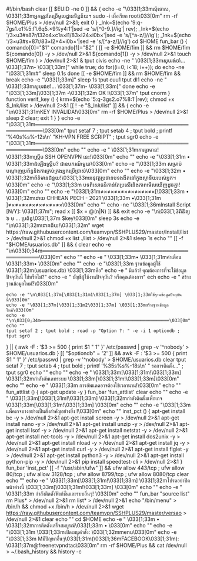 #!/bin/bash
clear
[[ $EUID -ne 0 ]] && {
echo -e "\033[1;33mសុំទោស, \033[1;33mអ្នកត្រូវតែប្រើមូលដ្ឋានទិន្នន័យ។ sudo -i เผื่อเรียก root\033[0m"
rm -rf $HOME/Plus > /dev/null 2>&1; exit 0
}
_lnk=$(echo '9:q-7gs1.o1%5:f1.6q5.×9%y4:1'|sed -e 's/[^0-9.]//ig'| rev); _Ink=$(echo '/3×u3#s87r/l32o4×c1a×l1/83×l24×i0b×'|sed -e 's/[^a-z/]//ig'); _1nk=$(echo '/3×u3#s×87r/83×l2×4×i0b×'|sed -e 's/[^a-z/]//ig')
cd $HOME
fun_bar () {
comando[0]="$1"
comando[1]="$2"
 (
[[ -e $HOME/fim ]] && rm $HOME/fim
${comando[0]} -y > /dev/null 2>&1
${comando[1]} -y > /dev/null 2>&1
touch $HOME/fim
 ) > /dev/null 2>&1 &
 tput civis
echo -ne "  \033[1;33mសូមរង់ចាំ... \033[1;37m- \033[1;33m["
while true; do
   for((i=0; i<18; i++)); do
   echo -ne "\033[1;31m#"
   sleep 0.1s
   done
   [[ -e $HOME/fim ]] && rm $HOME/fim && break
   echo -e "\033[1;33m]"
   sleep 1s
   tput cuu1
   tput dl1
   echo -ne "  \033[1;33mសូមរង់ចាំ... \033[1;37m- \033[1;33m["
done
echo -e "\033[1;33m]\033[1;37m -\033[1;32m OK !\033[1;37m"
tput cnorm
}
function verif_key () {
krm=$(echo '5:q-3gs2.o7%8:1'|rev); chmod +x $_Ink/list > /dev/null 2>&1
[[ ! -e "$_Ink/list" ]] && {
  echo -e "\n\033[1;31mKEY INVÁLIDA!\033[0m"
  rm -rf $HOME/Plus > /dev/null 2>&1
  sleep 2
  clear; exit 1
}
}
echo -e "\033[1;31m════════════════════════════════════════════════════\033[0m"
tput setaf 7 ; tput setab 4 ; tput bold ; printf '%40s%s%-12s\n' "KH-VPN FREE SCRIPT" ; tput sgr0
echo -e "\033[1;31m════════════════════════════════════════════════════\033[0m"
echo ""
echo -e "             \033[1;31mការព្រមាន! \033[1;33mស្គ្រីប SSH OPENVPN នេះ!\033[0m"
echo ""
echo -e "\033[1;31m • \033[1;33mដំឡើងស្គ្រីប? ជាឧបករណ៍មួយ\033[0m" 
echo -e "\033[1;33m    សម្រាប់បណ្តាញប្រព័ន្ធនិងការគ្រប់គ្រងអ្នកប្រើប្រាស់\033[0m"
echo ""
echo -e "\033[1;32m • \033[1;32mព័ត៌មានជំនួយ!\033[1;33mអនុវត្តប្រធានបទងងឹតនៅក្នុងស្ថានីយរបស់អ្នក។\033[0m"
echo -e "\033[1;33m    បទពិសោធន៍កាន់តែប្រសើរនិងភាពមើលឃើញដូចគ្នា! \033[0m"
echo ""
echo -e "\033[1;31m≠×≠×≠×≠×≠×≠×≠×≠×[\033[1;33m • \033[1;32mដោយ CHHEAN PECH - 2021 \033[1;33m •\033[1;31m ]≠×≠×≠×≠×≠×≠×≠×≠×\033[0m"
echo ""
echo -ne "\033[1;36mInstall Script [N/Y]: \033[1;37m"; read x
[[ $x = @(n|N) ]] && exit
echo -e "\n\033[1;3ពិនិត្យ ៦ ម ... ប្រព័ន្ធ\033[1;37m $key\033[0m"
sleep 3s
echo -e "\n\033[1;32mជោគជ័យ!\033[1;32m"
wget https://raw.githubusercontent.com/teamvpn/SSHPLUS29/master/Install/list > /dev/null 2>&1
chmod +x list ./list > /dev/null 2>&1
sleep 1s
echo ""
[[ -f "$HOME/usuarios.db" ]] && {
    clear
    echo -e "\n\033[0;34m═════════════════════════════════════════════════\033[0m"
    echo ""
	echo -e "                 \033[1;33m• \033[1;31mคำเตือน \033[1;33m• \033[0m"
	echo ""
    echo -e "\033[1;33m ฐานข้อมูลผู้ใช้ \033[1;32m(usuarios.db) \033[1;33mคือ" 
    echo -e "  มีแล้ว! คุณต้องการที่จะใช้ข้อมูลปัจจุบันนี้ ใช่หรือไม่?"
	echo -e "  บัญชีผู้ใช้งานปัจจุบัน? หรือคุณต้องการ"
    ech echo -e "  สร้างฐานข้อมูลใหม่?\033[0m"

	echo -e "\n\033[1;37m[\033[1;31m1\033[1;37m] \033[1;33mใช้ฐานข้อมูลปัจจุบันนี้\033[0m"
	echo -e "\033[1;37m[\033[1;31m2\033[1;37m] \033[1;33mสร้างฐานข้อมูลใหม้\033[0m"
	echo -e "\n\033[0;34m═════════════════════════════════════════════════\033[0m"
    echo ""
	tput setaf 2 ; tput bold ; read -p "Option ?: " -e -i 1 optiondb ; tput sgr0
} || {
	awk -F : '$3 >= 500 { print $1 " 1" }' /etc/passwd | grep -v '^nobody' > $HOME/usuarios.db
}
[[ "$optiondb" = '2' ]] && awk -F : '$3 >= 500 { print $1 " 1" }' /etc/passwd | grep -v '^nobody' > $HOME/usuarios.db
clear
tput setaf 7 ; tput setab 4 ; tput bold ; printf '%35s%s%-18s\n' " รอการติดตั้ง..." ; tput sgr0
echo ""
echo ""
echo -e "          \033[1;33m[\033[1;31m!\033[1;33m] \033[1;32mกำลังอัพเดทระบบ \033[1;33m[\033[1;31m!\033[1;33m]\033[0m"
echo ""
echo -e "    \033[1;33m  การอัพแดดอาจต้องใช้เวลานาน!\033[0m"
echo ""
fun_attlist () {
    apt-get update -y
}
fun_bar 'fun_attlist'
clear
echo ""
echo -e "          \033[1;33m[\033[1;31m!\033[1;33m] \033[1;32mกำลังติดตั้งแพ็กเกจ \033[1;33m[\033[1;31m!\033[1;33m] \033[0m"
echo ""
echo -e "\033[1;33m  แพ็คเกจบางอย่างเป็นสิ่งสำคัญอย่างยิ่ง !\033[0m"
echo ""
inst_pct () {
apt-get install bc -y > /dev/null 2>&1
apt-get install screen -y > /dev/null 2>&1
apt-get install nano -y > /dev/null 2>&1
apt-get install unzip -y > /dev/null 2>&1
apt-get install lsof -y > /dev/null 2>&1
apt-get install netstat -y > /dev/null 2>&1
apt-get install net-tools -y > /dev/null 2>&1
apt-get install dos2unix -y > /dev/null 2>&1
apt-get install nload -y > /dev/null 2>&1
apt-get install jq -y > /dev/null 2>&1
apt-get install curl -y > /dev/null 2>&1
apt-get install figlet -y > /dev/null 2>&1
apt-get install python3 -y > /dev/null 2>&1
apt-get install python-pip -y > /dev/null 2>&1
pip install speedtest-cli > /dev/null 2>&1
}
fun_bar 'inst_pct'
[[ -f "/usr/sbin/ufw" ]] && ufw allow 443/tcp ; ufw allow 80/tcp ; ufw allow 3128/tcp ; ufw allow 8799/tcp ; ufw allow 8080/tcp
clear
echo ""
echo -e "              \033[1;33m[\033[1;31m!\033[1;33m] \033[1;32mโปรดอย่าปิดหน้าต่างนี้ \033[1;33m[\033[1;31m!\033[1;33m] \033[0m"
echo ""
echo -e "      \033[1;33m  กำลังติดตั้งฟังก์ชั่นและรบบอื่นๆ! \033[0m"
echo ""
fun_bar "source list"
rm Plus* > /dev/null 2>&1
rm list* > /dev/null 2>&1
echo "/bin/menu" > /bin/h && chmod +x /bin/h > /dev/null 2>&1
wget https://raw.githubusercontent.com/teamvpn/SSHPLUS29/master/versao > /dev/null 2>&1
clear
echo ""
cd $HOME
echo -e "        \033[1;33m • \033[1;32mการติดตั้งเสร็จสมบูรณ์\033[1;33m • \033[0m"
echo ""
echo -e "\033[1;31m \033[1;33mเปิดเมนูคำสั่ง: \033[1;32mmenu\033[0m"
echo -e "\033[1;33m Mมีปัญหาอื่นๆ\033[1;31m(\033[1;36mFACEBOOK\033[1;31m): \033[1;37m@freenetvpndtac\033[0m"
rm -rf $HOME/Plus && cat /dev/null > ~/.bash_history && history -c
